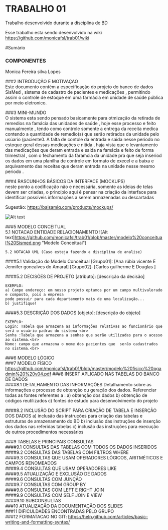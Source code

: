 # TRABALHO 01
Trabalho desenvolvido durante a disciplina de BD

Esse trabalho esta sendo desenvolvido na wiki  https://github.com/monicafsl/trab01/wiki

#Sumário

### COMPONENTES <br>
 Monica Fereira silva Lopes<br>

###2	INTRODUÇÃO E MOTIVAÇAO<br>
Este documento contém a especificação do projeto do banco de dados SisMed , sistema de cadastro de pacientes e medicações , permitindo assim o controle de estoque em uma farmácia em unidade de saúde pública por meio eletronico. <br>

###3	MINI-MUNDO<br>
O sistema esta sendo  pensado basicamente para otmização da retirada de remedios na famácia das unidades de saúde , hoje esse processo e feito manualmente , tendo como controle somente a entrega da receita medica contendo a quantidade de remedio(s) que serão retirados da unidade pelo usúario (paciente0.
A falta de contole da entrada e saida nesse periodo  no estoque geral  dessas medicações e nitida , haja vista que o levantamento das medicações que deram entrada e saida na famácia e feito de forma trimestral , com o fechamento da fáramcia da unidade pra que seja inseriod os dados em uma planilha de controle em formato de execel e a baixa e arquivamento das receitas que deram  entrada na unidade nesse mesmo periodo . <br>

###4	RASCUNHOS BÁSICOS DA INTERFACE (MOCKUPS)<br>
neste ponto a codificação não e necessária, somente as ideias de telas devem ser criadas, o princípio aqui é pensar na criação da interface para identificar possíveis informações a serem armazenadas ou descartadas <br>

Sugestão: https://balsamiq.com/products/mockups/<br>

![Alt text](https://github.com/discipbd1/trab01/blob/master/balsamiq.png?raw=true "Title")


###5	MODELO CONCEITUAL<br>
    5.1 NOTACAO ENTIDADE RELACIONAMENTO
![Alt text]https://github.com/monicafsl/trab01/blob/master/modelo%20conceitual%20Sismed.png "Modelo Conceitual")
    
    5.2 NOTACAO UML (Caso esteja fazendo a disciplina de analise)

####5.1 Validação do Modelo Conceitual
    [Grupo01]: [Ana rúbia vicente E Jennifer goncalves do Amaral]
    [Grupo02]: [Carlos guilherme E  Douglas ]

####5.2 DECISÕES DE PROJETO
    [atributo]: [descrição da decisão]
    
    EXEMPLO:
    a) Campo endereço: em nosso projeto optamos por um campo multivalorado e composto, pois a empresa 
    pode possuir para cada departamento mais de uma localização... 
    b) justifique!

####5.3 DESCRIÇÃO DOS DADOS 
    [objeto]: [descrição do objeto]
    
    EXEMPLO:
    Login: Tabela que armazena as informações relativas ao funcionário que será o usuário padrao do sistema <br>
    Senha :Tabela que armazena a senhas que serão utilizadas para o acesso ao sistema.<br>
    Nome: campo que armazena o nome dos pacientes que  serão cadastrados no sistema.<br>


###6	MODELO LÓGICO<br>
###7	MODELO FÍSICO
https://github.com/monicafsl/trab01/blob/master/modelo%20fisico%20pgadmin%20%20v04.pdf
###8	INSERT APLICADO NAS TABELAS DO BANCO DE DADOS<br>
####8.1 DETALHAMENTO DAS INFORMAÇÕES
        Detalhamento sobre as informações e processo de obtenção ou geração dos dados.
        Referenciar todas as fontes referentes a :
        a) obtenção dos dados
        b) obtenção de códigos reutilizados
        c) fontes de estudo para desenvolvimento do projeto
        
####8.2 INCLUSÃO DO SCRIPT PARA CRIAÇÃO DE TABELA E INSERÇÃO DOS DADOS
        a) inclusão das instruções para criação das tabelas e estruturas de amazenamento do BD
        b) inclusão das instruções de inserção dos dados nas referidas tabelas
        c) inclusão das instruções para execução de outros procedimentos necessários

###9	TABELAS E PRINCIPAIS CONSULTAS<br>
####9.1	CONSULTAS DAS TABELAS COM TODOS OS DADOS INSERIDOS<br>
####9.2	CONSULTAS DAS TABELAS COM FILTROS WHERE<br>
####9.3	CONSULTAS QUE USAM OPERADORES LÓGICOS, ARITMÉTICOS E CAMPOS RENOMEADOS<br>
####9.4	CONSULTAS QUE USAM OPERADORES LIKE<br>
####9.5	ATUALIZAÇÃO E EXCLUSÃO DE DADOS<br>
####9.6	CONSULTAS COM JUNÇÃO<br>
####9.7	CONSULTAS COM GROUP BY<br>
####9.8	CONSULTAS COM LEFT E RIGHT JOIN<br>
####9.9	CONSULTAS COM SELF JOIN E VIEW<br>
####9.10	SUBCONSULTAS<br>
###10	ATUALIZAÇÃO DA DOCUMENTAÇÃO DOS SLIDES<br>
###11	DIFICULDADES ENCONTRADAS PELO GRUPO<br>
###12  FORMATACAO NO GIT: https://help.github.com/articles/basic-writing-and-formatting-syntax/




